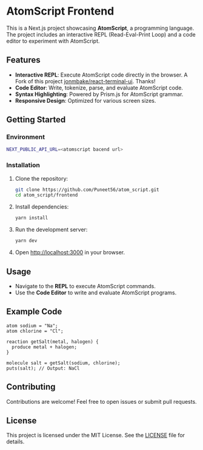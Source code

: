 # AtomScript Frontend

This is a Next.js project showcasing **AtomScript**, a programming language. The project includes an interactive REPL (Read-Eval-Print Loop) and a code editor to experiment with AtomScript.

## Features

- **Interactive REPL**: Execute AtomScript code directly in the browser. A Fork of this project [jonmbake/react-terminal-ui](https://github.com/jonmbake/react-terminal-ui). Thanks!
- **Code Editor**: Write, tokenize, parse, and evaluate AtomScript code.
- **Syntax Highlighting**: Powered by Prism.js for AtomScript grammar.
- **Responsive Design**: Optimized for various screen sizes.

## Getting Started

### Environment

```bash
NEXT_PUBLIC_API_URL=<atomscript bacend url>
```

### Installation

1. Clone the repository:
   ```bash
   git clone https://github.com/Puneet56/atom_script.git
   cd atom_script/frontend
   ```

2. Install dependencies:
   ```bash
   yarn install
   ```

3. Run the development server:
   ```bash
   yarn dev
   ```

4. Open [http://localhost:3000](http://localhost:3000) in your browser.

## Usage

- Navigate to the **REPL** to execute AtomScript commands.
- Use the **Code Editor** to write and evaluate AtomScript programs.

## Example Code

```atomscript
atom sodium = "Na";
atom chlorine = "Cl";

reaction getSalt(metal, halogen) {
  produce metal + halogen;
}

molecule salt = getSalt(sodium, chlorine);
puts(salt); // Output: NaCl
```

## Contributing

Contributions are welcome! Feel free to open issues or submit pull requests.

## License

This project is licensed under the MIT License. See the [LICENSE](LICENSE) file for details.

